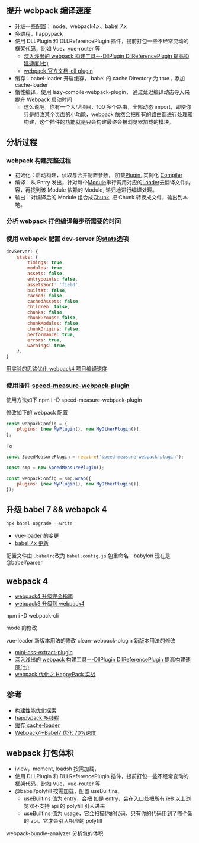 ## 提升 webpack 编译速度

-   升级一些配置： node、webpack4.x、babel 7.x
-   多进程，happypack
-   使用 DLLPlugin 和 DLLReferencePlugin 插件，提前打包一些不经常变动的框架代码，比如 Vue，vue-router 等
    -   [深入浅出的 webpack 构建工具---DllPlugin DllReferencePlugin 提高构建速度(七)](https://www.cnblogs.com/tugenhua0707/p/9520780.html)
    -   [webpack 官方文档-dll plugin](https://webpack.js.org/plugins/dll-plugin/)
-   缓存：babel-loader 开启缓存， babel 的 cache Directory 为 true；添加 cache-loader
-   惰性编译，使用 lazy-compile-webpack-plugin， 通过延迟编译动态导入来提升 Webpack 启动时间
    -   这么说吧，你有一个大型项目，100 多个路由，全部动态 import，即使你只是想改某个页面的小功能，webpack 依然会把所有的路由都进行处理和构建，这个插件的功能就是只会构建最终会被浏览器加载的模块。

## 分析过程

### webpack 构建完整过程

-   初始化：启动构建，读取与合并配置参数， 加载[Plugin](https://www.webpackjs.com/api/plugins/), 实例化 [Compiler](https://www.webpackjs.com/api/compiler-hooks/)
-   编译：从 Entry 发出，针对每个[Module](https://webpack.docschina.org/concepts/modules/#src/components/Sidebar/Sidebar.jsx)串行调用对应的[Loader](https://webpack.docschina.org/concepts/loaders/#src/components/Sidebar/Sidebar.jsx)去翻译文件内容，再找到该 Module 依赖的 Module, 递归地进行编译处理。
-   输出：对编译后的 Module 组合成[Chunk](https://zhuanlan.zhihu.com/p/21318102), 把 Chunk 转换成文件，输出到本地。

### 分析 webpack 打包编译每步所需要的时间

### 使用 webapck 配置 dev-server 的[stats](https://webpack.js.org/configuration/stats/#stats)选项

```js
devServer: {
    stats: {
        timings: true,
        modules: true,
        assets: false,
        entrypoints: false,
        assetsSort: 'field',
        builtAt: false,
        cached: false,
        cachedAssets: false,
        children: false,
        chunks: false,
        chunkGroups: false,
        chunkModules: false,
        chunkOrigins: false,
        performance: true,
        errors: true,
        warnings: true,
    },
}
```

[用实验的思路优化 webpack4 项目编译速度](https://juejin.im/post/5b8a07d1f265da433874f5ef)

### 使用插件 [speed-measure-webpack-plugin](https://github.com/stephencookdev/speed-measure-webpack-plugin)

使用方法如下
npm i -D speed-measure-webpack-plugin

修改如下的 webpack 配置

```js
const webpackConfig = {
    plugins: [new MyPlugin(), new MyOtherPlugin()],
};
```

To

```js
const SpeedMeasurePlugin = require('speed-measure-webpack-plugin');

const smp = new SpeedMeasurePlugin();

const webpackConfig = smp.wrap({
    plugins: [new MyPlugin(), new MyOtherPlugin()],
});
```

## 升级 babel 7 && webapck 4

```js
npx babel-upgrade --write
```

-   [vue-loader 的变更](https://vue-loader.vuejs.org/zh/migrating.html#%E5%80%BC%E5%BE%97%E6%B3%A8%E6%84%8F%E7%9A%84%E4%B8%8D%E5%85%BC%E5%AE%B9%E5%8F%98%E6%9B%B4)
-   [babel 7.x 更新](https://babel.docschina.org/docs/en/7.0.0/v7-migration)

配置文件由 `.babelrc`改为 `babel.config.js`
包重命名：babylon 现在是 @babel/parser

## webpack 4

-   [webpack4 升级完全指南](https://segmentfault.com/a/1190000014247030)
-   [webpack3 升级到 webpack4](https://github.com/diamont1001/webpack-summary/issues/4)

npm i -D webpack-cli

mode 的修改

vue-loader 新版本用法的修改
clean-webpack-plugin 新版本用法的修改

-   [mini-css-extract-plugin](https://www.jianshu.com/p/91e60af11cc9)
-   [深入浅出的 webpack 构建工具---DllPlugin DllReferencePlugin 提高构建速度(七)](https://www.cnblogs.com/tugenhua0707/p/9520780.html)
-   [webpack 优化之 HappyPack 实战](https://juejin.im/post/5ad9b0ecf265da0b7155d521)

## 参考

-   [构建性能优化探索](https://github.com/pigcan/blog/issues/1)
-   [happypack 多线程](https://github.com/amireh/happypack)
-   [缓存 cache-loader](https://github.com/webpack-contrib/cache-loader)
-   [Webpack4+Babel7 优化 70%速度](https://juejin.im/post/5c763885e51d457380771ab0)

## webpack 打包体积

-   iview，moment, loadsh 按需加载，
-   使用 DLLPlugin 和 DLLReferencePlugin 插件，提前打包一些不经常变动的框架代码，比如 Vue，vue-router 等
-   @babel/polyfill 按需加载，配置 useBuiltIns,
    -   useBuiltIns 值为 entry，会把 如是 entry，会在入口处把所有 ie8 以上浏览器不支持 api 的 polyfill 引入进来
    -   useBuiltIns 值为 usage，它会扫描你的代码，只有你的代码用到了哪个新的 api，它才会引入相应的 polyfill

webpack-bundle-analyzer 分析包的体积
